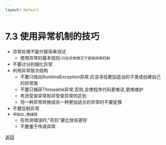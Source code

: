 ```yaml
---
layout: default
---
```


# 7.3 使用异常机制的技巧  
* 异常处理不能代替简单测试  
    * 使用异常的基本规则:`只在异常情况下使用异常机制`  
* 不要过分的细化异常  
* 利用异常层次结构  
    * 不要只抛出RuntimeException异常.应该寻找更加适当的子类或创建自己的异常类  
    * 不要只捕获Throwable异常,否则,会使程序代码更难读,更难维护
    * 考虑受查异常和非受查异常的区别  
    * 将一种异常转换成另一种更加适合的异常时不要犹豫    
* 不要压制异常  
* `早抛出,晚捕获`  
    * 在检测错误时,"苛刻"要比放任更好  
    * 不要羞于传递异常  

[返回](./menu)